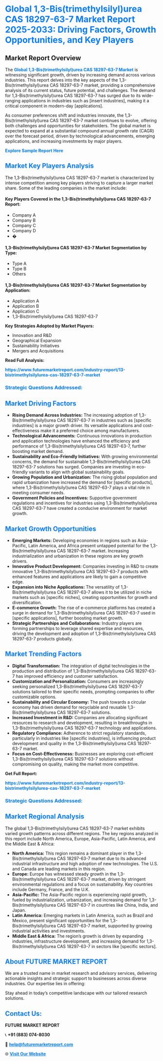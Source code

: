 <h1 style="color: #007BFF;">Global 1,3-Bis(trimethylsilyl)urea CAS 18297-63-7 Market Report 2025-2033: Driving Factors, Growth Opportunities, and Key Players</h1>

<section id="overview">
<h2>Market Report Overview</h2>
<p>The <a href="https://www.futuremarketreport.com/industry-report/13-bistrimethylsilylurea-cas-18297-63-7-market" style="color: #007BFF; text-decoration: none;"><strong>Global 1,3-Bis(trimethylsilyl)urea CAS 18297-63-7 Market</strong></a> is witnessing significant growth, driven by increasing demand across various industries. This report delves into the key aspects of the 1,3-Bis(trimethylsilyl)urea CAS 18297-63-7 market, providing a comprehensive analysis of its current status, future potential, and challenges. The demand for 1,3-Bis(trimethylsilyl)urea CAS 18297-63-7 has surged due to its wide-ranging applications in industries such as [insert industries], making it a critical component in modern-day [applications].</p>
<p>As consumer preferences shift and industries innovate, the 1,3-Bis(trimethylsilyl)urea CAS 18297-63-7 market continues to evolve, offering both challenges and opportunities for stakeholders. The global market is expected to expand at a substantial compound annual growth rate (CAGR) over the forecast period, driven by technological advancements, emerging applications, and increasing investments by major players.</p>
</section>

<section id="overview">
<p><a href="https://www.futuremarketreport.com/request-sample/reportId=113417" style="color: #007BFF; text-decoration: none;"><strong>Explore Sample Report Here</strong></a></p>
</section>

<section id="key-players">
<h2 style="color: #007BFF;">Market Key Players Analysis</h2>
<p>The 1,3-Bis(trimethylsilyl)urea CAS 18297-63-7 market is characterized by intense competition among key players striving to capture a larger market share. Some of the leading companies in the market include:</p>
<h4>Key Players Covered in the 1,3-Bis(trimethylsilyl)urea CAS 18297-63-7 Report:</h4>
<ul><li>Company A</li><li>Company B</li><li>Company C</li><li>Company D</li><li>�</li></ul>
<h4>1,3-Bis(trimethylsilyl)urea CAS 18297-63-7 Market Segmentation by Type:</h4>
<ul><li>Type A</li><li>Type B</li><li>Others</li></ul>

<h4>1,3-Bis(trimethylsilyl)urea CAS 18297-63-7 Market Segmentation by Application:</h4>
<ul><li>Application A</li><li>Application B</li><li>Application C</li><li>1,3-Bis(trimethylsilyl)urea CAS 18297-63-7</li></ul>
<p><strong>Key Strategies Adopted by Market Players:</strong></p>
<ul>
<li>Innovation and R&D</li>
<li>Geographical Expansion</li>
<li>Sustainability Initiatives</li>
<li>Mergers and Acquisitions</li>
</ul>
</section>

<section>
<p><strong>Read Full Analysis: </strong></p><a href="https://www.futuremarketreport.com/industry-report/13-bistrimethylsilylurea-cas-18297-63-7-market" style="color: #007BFF; text-decoration: none;"><strong>https://www.futuremarketreport.com/industry-report/13-bistrimethylsilylurea-cas-18297-63-7-market</strong></a>
<h3 style="color: #007BFF;">Strategic Questions Addressed:</h3>
</section>

<section id="driving-factors">
<h2 style="color: #007BFF;">Market Driving Factors</h2>
<ul>
<li><strong>Rising Demand Across Industries:</strong> The increasing adoption of 1,3-Bis(trimethylsilyl)urea CAS 18297-63-7 in industries such as [specific industries] is a major growth driver. Its versatile applications and cost-effectiveness make it a preferred choice among manufacturers.</li>
<li><strong>Technological Advancements:</strong> Continuous innovations in production and application technologies have enhanced the efficiency and performance of 1,3-Bis(trimethylsilyl)urea CAS 18297-63-7, further boosting market demand.</li>
<li><strong>Sustainability and Eco-Friendly Initiatives:</strong> With growing environmental concerns, the demand for sustainable 1,3-Bis(trimethylsilyl)urea CAS 18297-63-7 solutions has surged. Companies are investing in eco-friendly variants to align with global sustainability goals.</li>
<li><strong>Growing Population and Urbanization:</strong> The rising global population and rapid urbanization have increased the demand for [specific products], where 1,3-Bis(trimethylsilyl)urea CAS 18297-63-7 plays a vital role in meeting consumer needs.</li>
<li><strong>Government Policies and Incentives:</strong> Supportive government regulations and incentives for industries using 1,3-Bis(trimethylsilyl)urea CAS 18297-63-7 have created a conducive environment for market growth.</li>
</ul>
</section>

<section id="growth-opportunities">
<h2 style="color: #007BFF;">Market Growth Opportunities</h2>
<ul>
<li><strong>Emerging Markets:</strong> Developing economies in regions such as Asia-Pacific, Latin America, and Africa present untapped potential for the 1,3-Bis(trimethylsilyl)urea CAS 18297-63-7 market. Increasing industrialization and urbanization in these regions are key growth drivers.</li>
<li><strong>Innovative Product Development:</strong> Companies investing in R&D to create innovative 1,3-Bis(trimethylsilyl)urea CAS 18297-63-7 products with enhanced features and applications are likely to gain a competitive edge.</li>
<li><strong>Expansion into Niche Applications:</strong> The versatility of 1,3-Bis(trimethylsilyl)urea CAS 18297-63-7 allows it to be utilized in niche markets such as [specific niches], creating opportunities for growth and diversification.</li>
<li><strong>E-commerce Growth:</strong> The rise of e-commerce platforms has created a surge in demand for 1,3-Bis(trimethylsilyl)urea CAS 18297-63-7 used in [specific applications], further boosting market growth.</li>
<li><strong>Strategic Partnerships and Collaborations:</strong> Industry players are forming partnerships to leverage shared expertise and resources, driving the development and adoption of 1,3-Bis(trimethylsilyl)urea CAS 18297-63-7 products globally.</li>
</ul>
</section>

<section id="trending-factors">
<h2 style="color: #007BFF;">Market Trending Factors</h2>
<ul>
<li><strong>Digital Transformation:</strong> The integration of digital technologies in the production and distribution of 1,3-Bis(trimethylsilyl)urea CAS 18297-63-7 has improved efficiency and customer satisfaction.</li>
<li><strong>Customization and Personalization:</strong> Consumers are increasingly seeking personalized 1,3-Bis(trimethylsilyl)urea CAS 18297-63-7 solutions tailored to their specific needs, prompting companies to offer customizable options.</li>
<li><strong>Sustainability and Circular Economy:</strong> The push towards a circular economy has driven demand for recyclable and reusable 1,3-Bis(trimethylsilyl)urea CAS 18297-63-7 solutions.</li>
<li><strong>Increased Investment in R&D:</strong> Companies are allocating significant resources to research and development, resulting in breakthroughs in 1,3-Bis(trimethylsilyl)urea CAS 18297-63-7 technology and applications.</li>
<li><strong>Regulatory Compliance:</strong> Adherence to strict regulatory standards, particularly in industries like [specific industries], is influencing product development and quality in the 1,3-Bis(trimethylsilyl)urea CAS 18297-63-7 market.</li>
<li><strong>Focus on Cost-Effectiveness:</strong> Businesses are exploring cost-efficient 1,3-Bis(trimethylsilyl)urea CAS 18297-63-7 solutions without compromising on quality, making the market more competitive.</li>
</ul>
</section>

<section>
<p><strong>Get Full Report: </strong></p><a href="https://www.futuremarketreport.com/industry-report/13-bistrimethylsilylurea-cas-18297-63-7-market" style="color: #007BFF; text-decoration: none;"><strong>https://www.futuremarketreport.com/industry-report/13-bistrimethylsilylurea-cas-18297-63-7-market</strong></a>
<h3 style="color: #007BFF;">Strategic Questions Addressed:</h3>
</section>


<section id="regional-analysis">
<h2 style="color: #007BFF;">Market Regional Analysis</h2>
<p>The global 1,3-Bis(trimethylsilyl)urea CAS 18297-63-7 market exhibits varied growth patterns across different regions. The key regions analyzed in this report include North America, Europe, Asia-Pacific, Latin America, and the Middle East & Africa:</p>
<ul>
<li><strong>North America:</strong> This region remains a dominant player in the 1,3-Bis(trimethylsilyl)urea CAS 18297-63-7 market due to its advanced industrial infrastructure and high adoption of new technologies. The U.S. and Canada are leading markets in this region.</li>
<li><strong>Europe:</strong> Europe has witnessed steady growth in the 1,3-Bis(trimethylsilyl)urea CAS 18297-63-7 market, driven by stringent environmental regulations and a focus on sustainability. Key countries include Germany, France, and the U.K.</li>
<li><strong>Asia-Pacific:</strong> The Asia-Pacific region is experiencing rapid growth, fueled by industrialization, urbanization, and increasing demand for 1,3-Bis(trimethylsilyl)urea CAS 18297-63-7 in countries like China, India, and Japan.</li>
<li><strong>Latin America:</strong> Emerging markets in Latin America, such as Brazil and Mexico, present significant opportunities for the 1,3-Bis(trimethylsilyl)urea CAS 18297-63-7 market, supported by growing industrial activities and investments.</li>
<li><strong>Middle East & Africa:</strong> The region’s growth is driven by expanding industries, infrastructure development, and increasing demand for 1,3-Bis(trimethylsilyl)urea CAS 18297-63-7 in sectors like [specific sectors].</li>
</ul>
</section>

<footer>
<h2 style="color: #007BFF;">About FUTURE MARKET REPORT</h2>
<p>We are a trusted name in market research and advisory services, delivering actionable insights and strategic support to businesses across diverse industries. Our expertise lies in offering:</p>

<p>Stay ahead in today’s competitive landscape with our tailored research solutions.</p>

<h2 style="color: #007BFF;">Contact Us:</h2>
<p><strong>FUTURE MARKET REPORT</strong></p>
<p>📞 <strong>+91 (883) 074-8030</strong></p>
<p>📧 <strong><a href="mailto:help@futuremarketreport.com" style="color: #007BFF;">help@futuremarketreport.com</a></strong></p>
<p>🌐 <strong><a href="https://www.futuremarketreport.com/" style="color: #007BFF;">Visit Our Website</a></strong></p>
</footer>